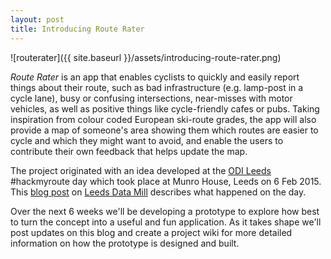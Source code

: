 ```yaml
---
layout: post
title: Introducing Route Rater
---
```


![routerater]({{ site.baseurl }}/assets/introducing-route-rater.png)

_Route Rater_ is an app that enables cyclists to quickly and easily report things about their route, such as bad infrastructure (e.g. lamp-post in a cycle lane), busy or confusing intersections, near-misses with motor vehicles, as well as positive things like cycle-friendly cafes or pubs. Taking inspiration from colour coded European ski-route grades, the app will also provide a map of someone's area showing them which routes are easier to cycle and which they might want to avoid, and enable the users to contribute their own feedback that helps update the map. 

The project originated with an idea developed at the [ODI Leeds](http://theodi.org/nodes/leeds "ODI Leeds") #hackmyroute day which took place at Munro House, Leeds on 6 Feb 2015. This [blog post](http://www.leedsdatamill.org/hacks-events/hack-my-route-live-blog/ "HackMyRoute blog post") on [Leeds Data Mill](http://www.leedsdatamill.org/ "Leeds Data Mill") describes what happened on the day.

Over the next 6 weeks we'll be developing a prototype to explore how best to turn the concept into a useful and fun application. As it takes shape we'll post updates on this blog and create a project wiki for more detailed information on how the prototype is designed and built.
